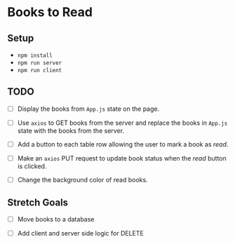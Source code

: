 # Books to Read

## Setup

- `npm install`
- `npm run server`
- `npm run client`

## TODO

- [ ] Display the books from `App.js` state on the page.
- [ ] Use `axios` to GET books from the server and replace the books in `App.js` state with the books from the server.
- [ ] Add a button to each table row allowing the user to mark a book as *read*.
- [ ] Make an `axios` PUT request to update book status when the *read* button is clicked.
- [ ] Change the background color of read books.


## Stretch Goals

- [ ] Move books to a database
- [ ] Add client and server side logic for DELETE

